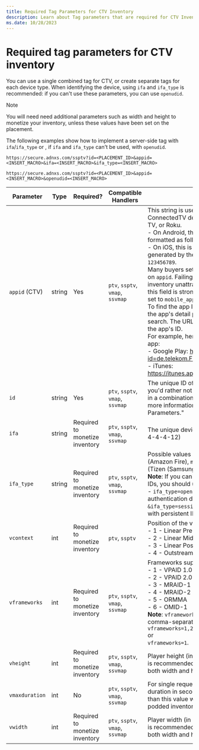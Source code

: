 ```yaml
---
title: Required Tag Parameters for CTV Inventory
description: Learn about Tag parameters that are required for CTV Inventory.
ms.date: 10/28/2023
---
```



# Required tag parameters for CTV inventory

You can use a single combined tag for CTV, or create separate tags for
each device type. When identifying the device, using `ifa` and
`ifa_type` is recommended: if you can't use these parameters, you can
use `openudid`. 

> [!NOTE]
> You will need  need additional parameters such as width and height to monetize your inventory, unless these values have been set on the placement.

The following examples show how to implement a server-side tag with
`ifa`/`ifa_type` or , if `ifa` and `ifa_type` can't be used, with
`openudid`.

``` 
https://secure.adnxs.com/ssptv?id=<PLACEMENT_ID>&appid=<INSERT_MACRO>&ifa=<INSERT_MACRO>&ifa_type=<INSERT_MACRO>
```

``` 
https://secure.adnxs.com/ssptv?id=<PLACEMENT_ID>&appid=<INSERT_MACRO>&openudid=<INSERT_MACRO>
```


| Parameter | Type | Required? | Compatible Handlers | Description |
|---|---|---|---|---|
| `appid` (CTV) | string | Yes | `ptv`, `ssptv`, `vmap`, `ssvmap` | This string is used to identify an app running on a ConnectedTV device such as Apple TV, Fire TV, Android TV, or Roku.<br> - On Android, this is the app's package name. It's formatted as follows: `com.example.helloworld`.<br> - On iOS, this is the app's numeric iOS store ID, auto-generated by the App Store. It's formatted as follows: `123456789`. <br> Many buyers set campaign targeting and reporting based on `appid`. Failing to supply a correct `appid` will make your inventory unattractive to these buyers. Therefore, passing this field is strongly recommended when `supply_type` is set to `mobile_app`.<br>To find the app ID for a particular Android or IOS app, find the app's detail page, which you can find using a web search. The URL of the app store's detail page will show the app's ID.<br>For example, here are the detail pages for the "Fussball" app:<br> - Google Play: https://play.google.com/store/apps/details?id=de.telekom.FUSSBALL.DE<br> - iTunes: https://itunes.apple.com/de/app/fussball.de/id422052549 |
| `id` | string | Yes | `ptv`, `ssptv`, `vmap`, `ssvmap` | The unique ID of the placement where the ad will serve. If you'd rather not pass the raw placement ID, you can pass in a combination of `member` and `inv_code` parameters. For more information, see "Target Video Attributes via Query Parameters." |
| `ifa` | string | Required to monetize inventory | `ptv`, `ssptv`, `vmap`, `ssvmap` | The unique device identifier using the UUID standard (8-4-4-4-12) |
| `ifa_type` | string | Required to monetize inventory | `ptv`, `ssptv`, `vmap`, `ssvmap` | Possible values are `aaid` (Android), `idfa` (AppleTV), `afai` (Amazon Fire), `msai` (Microsoft), `rida` (Roku), `ppid`, `tifa` (Tizen (Samsung)), `vida` (Vizio), `lgudid` (LG).<br>**Note**: If you can't dynamically pass in device or platform IDs, you should use:<br> - `ifa_type=openudid` for CTV ad requests if you have authentication data and can pass persistent IDs<br>`&ifa_type=sessionid` if you don't have authentication data with persistent IDs |
| `vcontext` | int | Required to monetize inventory | `ptv`, `ssptv` | Position of the video placement. Possible Values:<br> - 1 - Linear Pre-roll<br> - 2 - Linear Mid-roll<br> - 3 - Linear Post-roll<br> - 4 - Outstream |
| `vframeworks` | int | Required to monetize inventory | `ptv`, `ssptv`, `vmap`, `ssvmap` | Frameworks supported by the player. Possible values:<br> - 1 - VPAID 1.0<br> - 2 - VPAID 2.0<br> - 3 - MRAID-1<br> - 4 - MRAID-2<br> - 5 - ORMMA<br> - 6 - OMID-1<br>**Note**: `vframeworks` supports single as well as a list of comma-separated integer values. For example,<br>`vframeworks=1,2,3`<br>or<br>`vframeworks=1`. |
| `vheight` | int | Required to monetize inventory | `ptv`, `ssptv`, `vmap`, `ssvmap` | Player height (in pixels). While not required, this parameter is recommended in order to ensure video bidders receive both width and height on bid requests. |
| `vmaxduration` | int | No | `ptv`, `ssptv`, `vmap`, `ssvmap` | For single requests, this is the maximum video placement duration in seconds. Any creative with a duration longer than this value will be excluded from the auction. For podded inventory, this is the length of the full pod. |
| `vwidth` | int | Required to monetize inventory | `ptv`, `ssptv`, `vmap`, `ssvmap` | Player width (in pixels). While not required, this parameter is recommended in order to ensure video bidders receive both width and height on bid requests. |
